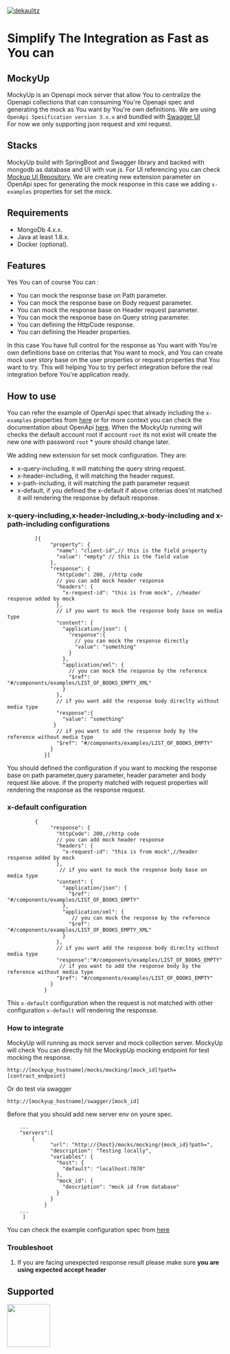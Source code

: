 [![dekaulitz](https://circleci.com/gh/dekaulitz/MockyUp.svg?style=shield)](https://app.circleci.com/pipelines/github/dekaulitz/MockyUp)

# Simplify The Integration as Fast as You can

## MockyUp
MockyUp is an Openapi mock server that allow You to centralize the Openapi collections that can consuming You're Openapi spec and generating the mock as You want by You're own definitions. 
We are using `OpenApi Spesification version 3.x.x` and bundled with <a href="https://swagger.io/tools/swagger-ui/"> Swagger UI </a><br/>
For now we only supporting json request and xml request.

## Stacks
MockyUp build with SpringBoot and Swagger library and backed with mongodb as database and UI with vue js. For UI referencing you can check <a href="https://github.com/dekaulitz/mockup-frontend">Mockup UI Repository</a>.
We are creating new extension parameter on OpenApi spec for generating the mock response in this case we adding `x-examples` properties for set the mock.

## Requirements

* MongoDb 4.x.x.
* Java at least 1.8.x.
* Docker (optional).


## Features
Yes You can of course You can :

* You can mock the response base on Path parameter.
* You can mock the response base on Body request parameter.
* You can mock the response base on Header request parameter.
* You can mock the response base on Query string parameter.
* You can defining the HttpCode response.
* You can defining the Header properties.

In this case You have full control for the response as You want with You're own definitions base on criterias that You want to mock, and You can create mock user story base on the user properties or request properties that You want to try.
This will helping You to try perfect integration before the real integration before You're application ready.

## How to use
You can refer the example of OpenApi spec that already including the `x-examples` properties from <a href="https://raw.githubusercontent.com/dekaulitz/MockyUp/master/src/main/resources/public/example_mocking_books.json">here</a> 
or for more context you can check the documentation about OpenApi <a href="https://github.com/OAI/OpenAPI-Specification/blob/master/versions/3.0.2.md">here</a>.
When the MockyUp running will checks the default account root if account `root` its not exist will create the new one with password `root` * youre should change later.
<br/>

We adding new extension for set mock configuration. They are:

* x-query-including, it will matching the query string request.
* x-header-including, it will matching the header request.
* x-path-including, it will matching the path parameter request
* x-default, if you defined the x-default if above criterias does'nt matched it will rendering the response by default response.

### x-query-including,x-header-including,x-body-including and x-path-including configurations
```
         [{
              "property": {
                "name": "client-id",// this is the field property 
                "value": "empty" // this is the field value 
              },
              "response": {
                "httpCode": 200, //http code
                // you can add mock header response
                "headers": {
                  "x-request-id": "this is from mock", //header response added by mock
                },
                // if you want to mock the response body base on media type
                "content": {
                  "application/json": {
                    "response":{
                      // you can mock the response directly
                      "value": "something" 
                    }
                  },
                  "application/xml": {
                    // you can mock the response by the reference
                    "$ref": "#/components/examples/LIST_OF_BOOKS_EMPTY_XML"
                  }
                },
                // if you want add the response body direclty without media type
                "response":{
                  "value": "something"
               }
                // if you want to add the response body by the reference without media type
                "$ref": "#/components/examples/LIST_OF_BOOKS_EMPTY"
              }
            }]
```
You should defined the configuration if you want to mocking the response base on path parameter,query parameter, header parameter and body request like above.
if the property matched with request properties will rendering the response as the response request. 

### x-default configuration
```
         {
              "response": {
                "httpCode": 200,//http code
                // you can add mock header response
                "headers": {
                  "x-request-id": "this is from mock",//header response added by mock
                },
                 // if you want to mock the response body base on media type
                "content": {
                  "application/json": {
                    "$ref": "#/components/examples/LIST_OF_BOOKS_EMPTY"
                  },
                  "application/xml": {
                     // you can mock the response by the reference
                    "$ref": "#/components/examples/LIST_OF_BOOKS_EMPTY_XML"
                  }
                },
                // if you want add the response body direclty without media type
                "response":"#/components/examples/LIST_OF_BOOKS_EMPTY"
                 // if you want to add the response body by the reference without media type
                "$ref": "#/components/examples/LIST_OF_BOOKS_EMPTY"
              }
            }
```
This `x-default` configuration when the request is not matched with other configuration `x-default` will rendering the responsse.

### How to integrate
MockyUp will running as mock server and mock collection server. MockyUp will check 
You can directly hit the MockypUp mocking endpoint for test mocking the response. 
```
http://[mockyup_hostname]/mocks/mocking/[mock_id]?path=[contract_endpoint]
```
Or do test via swagger 
```
http://[mockyup_hostname]/swagger/[mock_id]
```
Before that you should add new server env on youre spec.
```
    ...
    "servers":[
        {
              "url": "http://{host}/mocks/mocking/{mock_id}?path=",
              "description": "Testing locally",
              "variables": {
                "host": {
                  "default": "localhost:7070"
                },
                "mock_id": {
                  "description": "mock id from database"
                }
              }
            }
    ...
     ]
```
You can check the example configuration spec from <a href="https://raw.githubusercontent.com/dekaulitz/MockyUp/master/src/main/resources/public/example_mocking_books.json">here</a> 

### Troubleshoot 
1. If you are facing unexpected response result please make sure **you are using expected accept header**

## Supported
<a href="https://www.jetbrains.com/?from=MockyUp"><img src="https://github.com/dekaulitz/MockyUp/blob/master/src/main/resources/public/jetbrains-variant-2.png" height="100"/></a>


